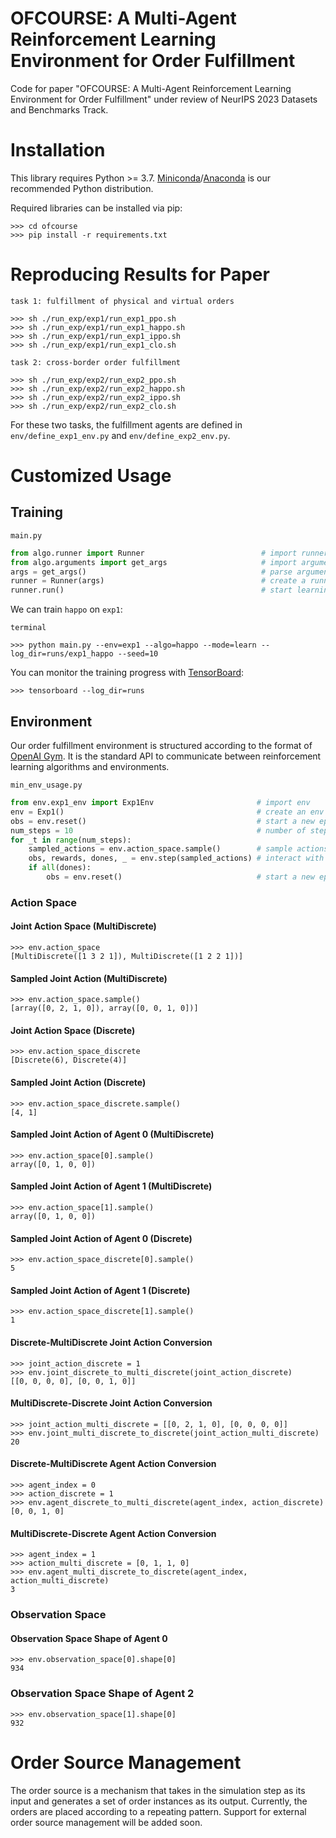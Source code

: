 # OFCOURSE: A Multi-Agent Reinforcement Learning Environment for Order Fulfillment

Code for paper "OFCOURSE: A Multi-Agent Reinforcement Learning Environment for Order Fulfillment" under review of NeurIPS 2023 Datasets and Benchmarks Track.

# Installation

This library requires Python >= 3.7.
[Miniconda](https://docs.conda.io/en/latest/miniconda.html#system-requirements)/[Anaconda](https://docs.anaconda.com/anaconda/install/) is our recommended Python distribution.

Required libraries can be installed via pip:

```console
>>> cd ofcourse
>>> pip install -r requirements.txt
```

# Reproducing Results for Paper

`task 1: fulfillment of physical and virtual orders`
```console
>>> sh ./run_exp/exp1/run_exp1_ppo.sh
>>> sh ./run_exp/exp1/run_exp1_happo.sh
>>> sh ./run_exp/exp1/run_exp1_ippo.sh
>>> sh ./run_exp/exp1/run_exp1_clo.sh
```

`task 2: cross-border order fulfillment`
```console
>>> sh ./run_exp/exp2/run_exp2_ppo.sh
>>> sh ./run_exp/exp2/run_exp2_happo.sh
>>> sh ./run_exp/exp2/run_exp2_ippo.sh
>>> sh ./run_exp/exp2/run_exp2_clo.sh
```

For these two tasks, the fulfillment agents are defined in `env/define_exp1_env.py` and `env/define_exp2_env.py`.

# Customized Usage

## Training

`main.py`
```python
from algo.runner import Runner                          # import runner
from algo.arguments import get_args                     # import argument parser
args = get_args()                                       # parse arguments
runner = Runner(args)                                   # create a runner instance with specified arguments
runner.run()                                            # start learning or evaluation
```

We can train `happo` on `exp1`:

`terminal`
```console
>>> python main.py --env=exp1 --algo=happo --mode=learn --log_dir=runs/exp1_happo --seed=10
```

You can monitor the training progress with [TensorBoard](https://pytorch.org/docs/stable/tensorboard.html):

```console
>>> tensorboard --log_dir=runs
```

## Environment

Our order fulfillment environment is structured according to the format of [OpenAI Gym](https://github.com/openai/gym).
It is the standard API to communicate between reinforcement learning algorithms and environments.

`min_env_usage.py`
```python
from env.exp1_env import Exp1Env                       # import env
env = Exp1()                                           # create an env instance
obs = env.reset()                                      # start a new episode
num_steps = 10                                         # number of steps
for _t in range(num_steps):
    sampled_actions = env.action_space.sample()        # sample actions (not from algo)
    obs, rewards, dones, _ = env.step(sampled_actions) # interact with env
    if all(dones):
        obs = env.reset()                              # start a new episode when current one ends
```

### Action Space

#### Joint Action Space (MultiDiscrete)
```console
>>> env.action_space
[MultiDiscrete([1 3 2 1]), MultiDiscrete([1 2 2 1])]
```

#### Sampled Joint Action (MultiDiscrete)
```console
>>> env.action_space.sample()
[array([0, 2, 1, 0]), array([0, 0, 1, 0])]
```

#### Joint Action Space (Discrete)
```console
>>> env.action_space_discrete
[Discrete(6), Discrete(4)]
```

#### Sampled Joint Action (Discrete)
```console
>>> env.action_space_discrete.sample()
[4, 1]
```

#### Sampled Joint Action of Agent 0 (MultiDiscrete)
```console
>>> env.action_space[0].sample()
array([0, 1, 0, 0])
```

#### Sampled Joint Action of Agent 1 (MultiDiscrete)
```console
>>> env.action_space[1].sample()
array([0, 1, 0, 0])
```

#### Sampled Joint Action of Agent 0 (Discrete)
```console
>>> env.action_space_discrete[0].sample()
5
```

#### Sampled Joint Action of Agent 1 (Discrete)
```console
>>> env.action_space_discrete[1].sample()
1
```

#### Discrete-MultiDiscrete Joint Action Conversion
```console
>>> joint_action_discrete = 1
>>> env.joint_discrete_to_multi_discrete(joint_action_discrete)
[[0, 0, 0, 0], [0, 0, 1, 0]]
```

#### MultiDiscrete-Discrete Joint Action Conversion
```console
>>> joint_action_multi_discrete = [[0, 2, 1, 0], [0, 0, 0, 0]]
>>> env.joint_multi_discrete_to_discrete(joint_action_multi_discrete)
20
```

#### Discrete-MultiDiscrete Agent Action Conversion
```console
>>> agent_index = 0
>>> action_discrete = 1
>>> env.agent_discrete_to_multi_discrete(agent_index, action_discrete)
[0, 0, 1, 0]
```

#### MultiDiscrete-Discrete Agent Action Conversion
```console
>>> agent_index = 1
>>> action_multi_discrete = [0, 1, 1, 0]
>>> env.agent_multi_discrete_to_discrete(agent_index, action_multi_discrete)
3
```

### Observation Space

#### Observation Space Shape of Agent 0
```console
>>> env.observation_space[0].shape[0]
934
```

### Observation Space Shape of Agent 2
```console
>>> env.observation_space[1].shape[0]
932
```

# Order Source Management

The order source is a mechanism that takes in the simulation step as its input and generates a set of order instances as its output.
Currently, the orders are placed according to a repeating pattern.
Support for external order source management will be added soon.

